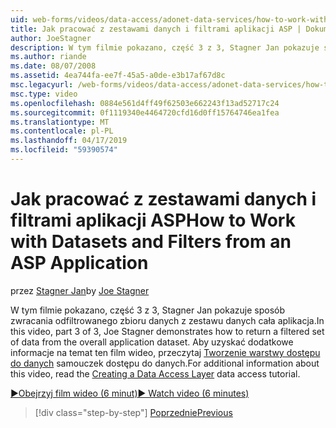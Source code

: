 ```yaml
---
uid: web-forms/videos/data-access/adonet-data-services/how-to-work-with-datasets-and-filters-from-an-asp-application
title: Jak pracować z zestawami danych i filtrami aplikacji ASP | Dokumentacja firmy Microsoft
author: JoeStagner
description: W tym filmie pokazano, część 3 z 3, Stagner Jan pokazuje sposób zwracania odfiltrowanego zbioru danych z zestawu danych cała aplikacja. Aby uzyskać dodatkowe informacje ab...
ms.author: riande
ms.date: 08/07/2008
ms.assetid: 4ea744fa-ee7f-45a5-a0de-e3b17af67d8c
msc.legacyurl: /web-forms/videos/data-access/adonet-data-services/how-to-work-with-datasets-and-filters-from-an-asp-application
msc.type: video
ms.openlocfilehash: 0884e561d4ff49f62503e662243f13ad52717c24
ms.sourcegitcommit: 0f1119340e4464720cfd16d0ff15764746ea1fea
ms.translationtype: MT
ms.contentlocale: pl-PL
ms.lasthandoff: 04/17/2019
ms.locfileid: "59390574"
---
```

# <a name="how-to-work-with-datasets-and-filters-from-an-asp-application"></a><span data-ttu-id="04fd8-104">Jak pracować z zestawami danych i filtrami aplikacji ASP</span><span class="sxs-lookup"><span data-stu-id="04fd8-104">How to Work with Datasets and Filters from an ASP Application</span></span>

<span data-ttu-id="04fd8-105">przez [Stagner Jan](https://github.com/JoeStagner)</span><span class="sxs-lookup"><span data-stu-id="04fd8-105">by [Joe Stagner](https://github.com/JoeStagner)</span></span>

<span data-ttu-id="04fd8-106">W tym filmie pokazano, część 3 z 3, Stagner Jan pokazuje sposób zwracania odfiltrowanego zbioru danych z zestawu danych cała aplikacja.</span><span class="sxs-lookup"><span data-stu-id="04fd8-106">In this video, part 3 of 3, Joe Stagner demonstrates how to return a filtered set of data from the overall application dataset.</span></span> <span data-ttu-id="04fd8-107">Aby uzyskać dodatkowe informacje na temat ten film wideo, przeczytaj [Tworzenie warstwy dostępu do danych](../../../overview/data-access/introduction/creating-a-data-access-layer-vb.md) samouczek dostępu do danych.</span><span class="sxs-lookup"><span data-stu-id="04fd8-107">For additional information about this video, read the [Creating a Data Access Layer](../../../overview/data-access/introduction/creating-a-data-access-layer-vb.md) data access tutorial.</span></span>

[<span data-ttu-id="04fd8-108">&#9654;Obejrzyj film wideo (6 minut)</span><span class="sxs-lookup"><span data-stu-id="04fd8-108">&#9654; Watch video (6 minutes)</span></span>](https://channel9.msdn.com/Blogs/ASP-NET-Site-Videos/how-to-work-with-datasets-and-filters-from-an-asp-application)

> [!div class="step-by-step"]
> [<span data-ttu-id="04fd8-109">Poprzednie</span><span class="sxs-lookup"><span data-stu-id="04fd8-109">Previous</span></span>](how-to-manually-bind-a-dataset-to-a-datagrid.md)
